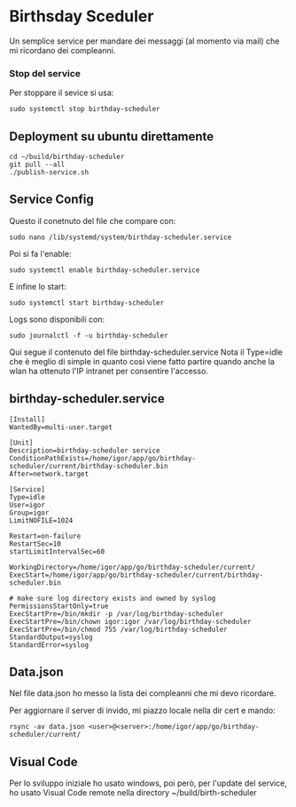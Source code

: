 # Birthsday Sceduler
Un semplice service per mandare dei messaggi (al momento via mail) che mi 
ricordano dei compleanni.

### Stop del service
Per stoppare il sevice si usa:

    sudo systemctl stop birthday-scheduler

## Deployment su ubuntu direttamente

    cd ~/build/birthday-scheduler
    git pull --all
    ./publish-service.sh

## Service Config
Questo il conetnuto del file che compare con:

    sudo nano /lib/systemd/system/birthday-scheduler.service
Poi si fa l'enable:

    sudo systemctl enable birthday-scheduler.service
E infine lo start:

    sudo systemctl start birthday-scheduler
Logs sono disponibili con:

    sudo journalctl -f -u birthday-scheduler

Qui segue il contenuto del file birthday-scheduler.service
Nota il Type=idle che è meglio di simple in quanto così 
viene fatto partire quando anche la wlan ha ottenuto l'IP intranet
per consentire l'accesso.

## birthday-scheduler.service

```
[Install]
WantedBy=multi-user.target

[Unit]
Description=birthday-scheduler service
ConditionPathExists=/home/igor/app/go/birthday-scheduler/current/birthday-scheduler.bin
After=network.target

[Service]
Type=idle
User=igor
Group=igor
LimitNOFILE=1024

Restart=on-failure
RestartSec=10
startLimitIntervalSec=60

WorkingDirectory=/home/igor/app/go/birthday-scheduler/current/
ExecStart=/home/igor/app/go/birthday-scheduler/current/birthday-scheduler.bin

# make sure log directory exists and owned by syslog
PermissionsStartOnly=true
ExecStartPre=/bin/mkdir -p /var/log/birthday-scheduler
ExecStartPre=/bin/chown igor:igor /var/log/birthday-scheduler
ExecStartPre=/bin/chmod 755 /var/log/birthday-scheduler
StandardOutput=syslog
StandardError=syslog

```

## Data.json
Nel file data.json ho messo la lista dei compleanni che mi devo ricordare.

Per aggiornare il server di invido, mi piazzo locale nella dir cert e mando:

    rsync -av data.json <user>@<server>:/home/igor/app/go/birthday-scheduler/current/

## Visual Code
Per lo sviluppo iniziale ho usato windows, poi però, per l'update del service,
ho usato Visual Code remote nella directory ~/build/birth-scheduler

